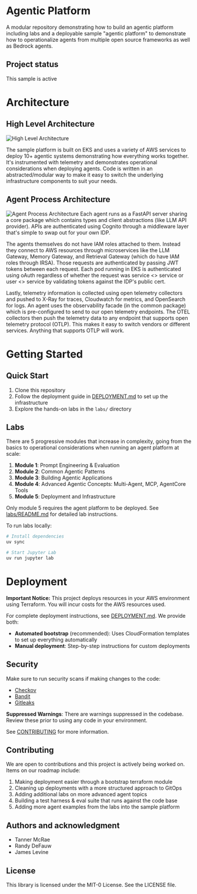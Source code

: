 # Agentic Platform
A modular repository demonstrating how to build an agentic platform including labs and a deployable sample "agentic platform" to demonstrate how to operationalize agents from multiple open source frameworks as well as Bedrock agents.

## Project status
This sample is active

# Architecture
## High Level Architecture
![High Level Architecture](media/highlevel-architecture.png)

The sample platform is built on EKS and uses a variety of AWS services to deploy 10+ agentic systems demonstrating how everything works together. It's instrumented with telemetry and demonstrates operational considerations when deploying agents. Code is written in an abstracted/modular way to make it easy to switch the underlying infrastructure components to suit your needs.

## Agent Process Architecture
![Agent Process Architecture](media/agent-design.png)
Each agent runs as a FastAPI server sharing a core package which contains types and client abstractions (like LLM API provider). APIs are authenticated using Cognito through a middleware layer that's simple to swap out for your own IDP. 

The agents themselves do not have IAM roles attached to them. Instead they connect to AWS resources through microservices like the LLM Gateway, Memory Gateway, and Retrieval Gateway (which do have IAM roles through IRSA). Those requests are authenticated by passing JWT tokens between each request. Each pod running in EKS is authenticated using oAuth regardless of whether the request was service <> service or user <> service by validating tokens against the IDP's public cert.

Lastly, telemetry information is collected using open telemetry collectors and pushed to X-Ray for traces, Cloudwatch for metrics, and OpenSearch for logs. An agent uses the observability facade (in the common package) which is pre-configured to send to our open telemetry endpoints. The OTEL collectors then push the telemetry data to any endpoint that supports open telemetry protocol (OTLP). This makes it easy to switch vendors or different services. Anything that supports OTLP will work.

# Getting Started

## Quick Start
1. Clone this repository
2. Follow the deployment guide in [DEPLOYMENT.md](DEPLOYMENT.md) to set up the infrastructure
3. Explore the hands-on labs in the `labs/` directory

## Labs
There are 5 progressive modules that increase in complexity, going from the basics to operational considerations when running an agent platform at scale:

1. **Module 1**: Prompt Engineering & Evaluation
2. **Module 2**: Common Agentic Patterns  
3. **Module 3**: Building Agentic Applications
4. **Module 4**: Advanced Agentic Concepts: Multi-Agent, MCP, AgentCore Tools
5. **Module 5**: Deployment and Infrastructure

Only module 5 requires the agent platform to be deployed. See [labs/README.md](labs/README.md) for detailed lab instructions.

To run labs locally:
```bash
# Install dependencies
uv sync 

# Start Jupyter Lab
uv run jupyter lab
```

# Deployment

**Important Notice:** This project deploys resources in your AWS environment using Terraform. You will incur costs for the AWS resources used.

For complete deployment instructions, see [DEPLOYMENT.md](DEPLOYMENT.md). We provide both:
- **Automated bootstrap** (recommended): Uses CloudFormation templates to set up everything automatically
- **Manual deployment**: Step-by-step instructions for custom deployments

## Security
Make sure to run security scans if making changes to the code:
* [Checkov](https://www.checkov.io/2.Basics/Installing%20Checkov.html)
* [Bandit](https://bandit.readthedocs.io/en/latest/)
* [Gitleaks](https://github.com/gitleaks/gitleaks)

**Suppressed Warnings**: There are warnings suppressed in the codebase. Review these prior to using any code in your environment.

See [CONTRIBUTING](CONTRIBUTING.md#security-issue-notifications) for more information.

## Contributing
We are open to contributions and this project is actively being worked on. Items on our roadmap include:
1. Making deployment easier through a bootstrap terraform module
2. Cleaning up deployments with a more structured approach to GitOps
3. Adding additional labs on more advanced agent topics
4. Building a test harness & eval suite that runs against the code base
5. Adding more agent examples from the labs into the sample platform

## Authors and acknowledgment
* Tanner McRae
* Randy DeFauw
* James Levine

## License

This library is licensed under the MIT-0 License. See the LICENSE file.
